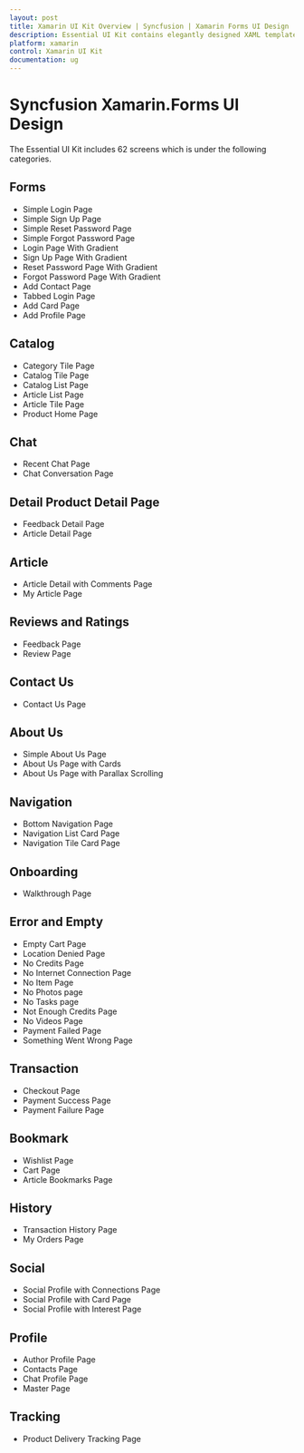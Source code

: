 ```yaml
---
layout: post
title: Xamarin UI Kit Overview | Syncfusion | Xamarin Forms UI Design
description: Essential UI Kit contains elegantly designed XAML templates for Xamarin.Forms apps. These templates are compatible with Android, iOS, and UWP platforms.
platform: xamarin
control: Xamarin UI Kit
documentation: ug
---
```


# Syncfusion Xamarin.Forms UI Design 

The Essential UI Kit includes 62 screens which is under the following categories. 

## Forms	

* Simple Login Page
* Simple Sign Up Page
* Simple Reset Password Page
* Simple Forgot Password Page
* Login Page With Gradient
* Sign Up Page With Gradient
* Reset Password Page With Gradient
* Forgot Password Page With Gradient
* Add Contact Page
* Tabbed Login Page
* Add Card Page
* Add Profile Page
 
## Catalog	

* Category Tile Page
* Catalog Tile Page
* Catalog List Page
* Article List Page
* Article Tile Page
* Product Home Page

## Chat

* Recent Chat Page
* Chat Conversation Page

## Detail	Product Detail Page

* Feedback Detail Page
* Article Detail Page

## Article	

* Article Detail with Comments Page
* My Article Page
	
## Reviews and Ratings	

* Feedback Page
* Review Page

## Contact Us	

* Contact Us Page

## About Us	

* Simple About Us Page
* About Us Page with Cards
* About Us Page with Parallax Scrolling

## Navigation	

* Bottom Navigation Page
* Navigation List Card Page
* Navigation Tile Card Page

## Onboarding	

* Walkthrough Page

## Error and Empty	

* Empty Cart Page
* Location Denied Page
* No Credits Page
* No Internet Connection Page
* No Item Page
* No Photos page
* No Tasks page
* Not Enough Credits Page
* No Videos Page
* Payment Failed Page
* Something Went Wrong Page

## Transaction	

* Checkout Page
* Payment Success Page
* Payment Failure Page

## Bookmark

* Wishlist Page
* Cart Page
* Article Bookmarks Page

## History	

* Transaction History Page
* My Orders Page

## Social

* Social Profile with Connections Page
* Social Profile with Card Page
* Social Profile with Interest Page

## Profile

* Author Profile Page
* Contacts Page
* Chat Profile Page
* Master Page

## Tracking

* Product Delivery Tracking Page


